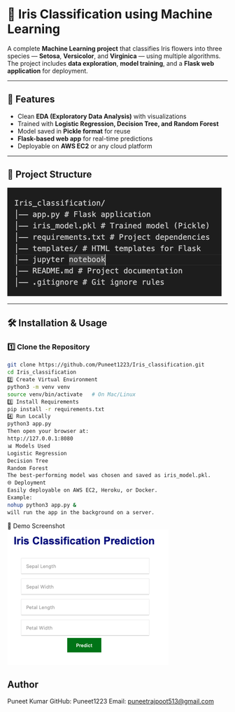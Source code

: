 # 🌸 Iris Classification using Machine Learning

A complete **Machine Learning project** that classifies Iris flowers into three species — **Setosa**, **Versicolor**, and **Virginica** — using multiple algorithms.  
The project includes **data exploration**, **model training**, and a **Flask web application** for deployment.

---

## 🚀 Features
- Clean **EDA (Exploratory Data Analysis)** with visualizations  
- Trained with **Logistic Regression, Decision Tree, and Random Forest**  
- Model saved in **Pickle format** for reuse  
- **Flask-based web app** for real-time predictions  
- Deployable on **AWS EC2** or any cloud platform  

---

## 📂 Project Structure
![Structure](assets/struct.png)

---

## 🛠️ Installation & Usage

### 1️⃣ Clone the Repository
```bash
git clone https://github.com/Puneet1223/Iris_classification.git
cd Iris_classification
2️⃣ Create Virtual Environment
python3 -m venv venv
source venv/bin/activate   # On Mac/Linux
3️⃣ Install Requirements
pip install -r requirements.txt
4️⃣ Run Locally
python3 app.py
Then open your browser at:
http://127.0.0.1:8080
📊 Models Used
Logistic Regression
Decision Tree
Random Forest
The best-performing model was chosen and saved as iris_model.pkl.
🌐 Deployment
Easily deployable on AWS EC2, Heroku, or Docker.
Example:
nohup python3 app.py &
will run the app in the background on a server.
```
📸 Demo Screenshot
 ![Demo](assets/iris.png)

## Author
Puneet Kumar
GitHub: Puneet1223
Email: puneetrajpoot513@gmail.com

